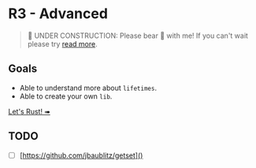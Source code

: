 # R3 - Advanced

> 🚧 UNDER CONSTRUCTION: Please bear 🧸 with me! If you can't wait please try [read more](../../bye.md).

## Goals

- Able to understand more about `lifetimes`.
- Able to create your own `lib`.

[Let's Rust! ➠](./lifetimes.md)

## TODO

- [ ] [https://github.com/jbaublitz/getset]()
